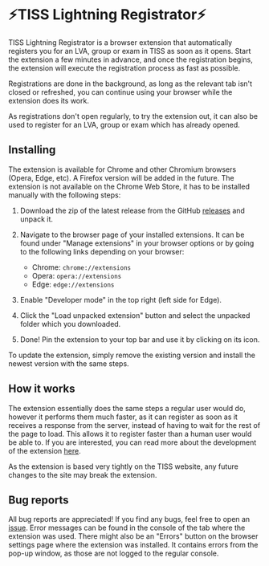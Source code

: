 # ⚡TISS Lightning Registrator⚡

TISS Lightning Registrator is a browser extension that automatically registers you for an LVA, group or exam in TISS as soon as it opens. Start the extension a few minutes in advance, and once the registration begins, the extension will execute the registration process as fast as possible.

Registrations are done in the background, as long as the relevant tab isn't closed or refreshed, you can continue using your browser while the extension does its work.

As registrations don't open regularly, to try the extension out, it can also be used to register for an LVA, group or exam which has already opened.

## Installing

The extension is available for Chrome and other Chromium browsers (Opera, Edge, etc). A Firefox version will be added in the future. The extension is not available on the Chrome Web Store, it has to be installed manually with the following steps:

1. Download the zip of the latest release from the GitHub [releases](https://github.com/The-breakbar/TISS-Lightning-Registrator/releases) and unpack it.
2. Navigate to the browser page of your installed extensions. It can be found under "Manage extensions" in your browser options or by going to the following links depending on your browser:

   - Chrome: `chrome://extensions`
   - Opera: `opera://extensions`
   - Edge: `edge://extensions`

3. Enable "Developer mode" in the top right (left side for Edge).
4. Click the "Load unpacked extension" button and select the unpacked folder which you downloaded.
5. Done! Pin the extension to your top bar and use it by clicking on its icon.

To update the extension, simply remove the existing version and install the newest version with the same steps.

## How it works

The extension essentially does the same steps a regular user would do, however it performs them much faster, as it can register as soon as it receives a response from the server, instead of having to wait for the rest of the page to load. This allows it to register faster than a human user would be able to. If you are interested, you can read more about the development of the extension [here](DEVELOPMENT.md).

As the extension is based very tightly on the TISS website, any future changes to the site may break the extension.

## Bug reports

All bug reports are appreciated! If you find any bugs, feel free to open an [issue](https://github.com/The-breakbar/TISS-Lightning-Registrator/issues). Error messages can be found in the console of the tab where the extension was used. There might also be an "Errors" button on the browser settings page where the extension was installed. It contains errors from the pop-up window, as those are not logged to the regular console.
